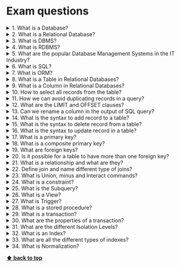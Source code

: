 # Exam questions

<details>
<summary>1. What is a Database?</summary>

> **Answer:**
>
> Database is nothing but an organized form of data for easy access, storing, retrieval and managing of data. 
> This is also known as structured form of data which can be accessed in many ways.
</details>

<details>
<summary>2. What is a Relational Database?</summary>

> **Answer:**
>
> A relational database is a collection of data items with pre-defined relationships between them. 
> These items are organized as a set of tables with columns and rows.
</details>

<details>
<summary>3. What is DBMS?</summary>

> **Answer:**
>
> `D`ata`b`ase `M`anagement `S`ystem is a collection of programs that enables a user to store, retrieve, update and delete information from a database.
</details>

<details>
<summary>4. What is RDBMS?</summary>

> **Answer:**
>
> RDBMS stands for `R`elational `D`ata`b`ase `M`anagement `S`ystem. 
> RDBMS is a database management system (DBMS) that is based on the relational model.
> Data from a relational database can be accessed using Structured Query Language (SQL)
</details>

<details>
<summary>5. What are the popular Database Management Systems in the IT Industry?</summary>

> **Answer:**
>
> * Oracle
> * MySQL
> * Microsoft SQL Server
> * PostgreSQL
> * MongoDB
> * DB2
> * Microsoft Access
> * etc...
</details>

<details>
<summary>6. What is SQL?</summary>

> **Answer:**
>
> SQL stands for `S`tructured `Q`uery `L`anguage , and it is used to communicate with the Database. 
> This is a standard language used to perform tasks such as retrieval, updation, insertion and deletion of data from a database.
</details>

<details>
<summary>7. What is ORM?</summary>

> **Answer:**
>
> `O`bject-`R`elational `M`apping (ORM, O/RM, and O/R mapping tool) is a technique that lets you query and manipulate data from a database using an object-oriented paradigm.
</details>

<details>
<summary>8. What is a Table in Relational Databases?</summary>

> **Answer:**
>
> A table is the basic unit of data storage in the database management system. Tables are used to hold information about the objects to be represented in the database.
</details>

<details>
<summary>9. What is a Column in Relational Databases?</summary>

> **Answer:**
>
> In a relational database, a column is a set of data values of a particular simple type, one value for each row of the database.
> A column may contain text values, numbers, or even pointers to files in the operating system.
</details>

<details>
<summary>10. How to select all records from the table? </summary>

> **Answer:**
>
> To select all the records from the table we need to use following syntax:
> ```sql
> select * from table_name;
> ```
</details>

<details>
<summary>11. How we can avoid duplicating records in a query?</summary>

> **Answer:**
>
> By using DISTINCT keyword duplicating records in a query can be avoided.
</details>

<details>
<summary>12. What are the LIMIT and OFFSET clauses?</summary>

> **Answer:**
>
> `LIMIT` and `OFFSET` allow you to retrieve just a portion of the rows that are generated by the rest of the query.
> ```sql
> SELECT 
>    column_list
> FROM
>    table1
> ORDER BY column_list
> LIMIT row_count OFFSET offset;
>```
</details>

<details>
<summary>13. Can we rename a column in the output of SQL query?</summary>

> **Answer:**
>
> Yes using the following syntax we can do this.
> ```sql 
> SELECT column_name AS new_name FROM table_name;
> ```
</details>

<details>
<summary>14. What is the syntax to add record to a table?</summary>

> **Answer:**
>
> To add record in a table INSERT syntax is used.
> ```sql
> INSERT into table_name VALUES (value1, value2..);
> ```
</details>

<details>
<summary>15. What is the syntax to delete record from a table?</summary>

> **Answer:**
>
> Delete is used to delete a row or rows from a table based on the specified condition.
> Basic syntax is as follows:
> ```sql 
> DELETE FROM table_name
> WHERE <Condition>
> ```
</details>

<details>
<summary>16. What is the syntax to update record in a table?</summary>

> **Answer:**
>
> Update is used to update a row or rows in a table based on the specified condition.
> Basic syntax is as follows:
> ```sql
> UPDATE table_name
> SET column1=value, column2=value2,...
> WHERE some_column=some_value
> ```
</details>

<details>
<summary>17. What is a primary key?</summary>

> **Answer:**
>
> A Primary key is column whose values uniquely identify every row in a table. Primary key values can never be reused.

</details>

<details>
<summary>18. What is a composite primary key?</summary>

> **Answer:**
>
> Primary key created on more than one column is called composite primary key.

</details>

<details>
<summary>19. What are foreign keys?</summary>

> **Answer:**
>
> A `foreign key` is a key used to link two tables together.
> A `foreign key` is a field (or collection of fields) in one table that refers to the `primary key` in another table.

</details>

<details>
<summary>20. Is it possible for a table to have more than one foreign key?</summary>

> **Answer:**
>
> Yes, a table can have many foreign keys and only one primary key.
</details>

<details>
<summary>21. What is a relationship and what are they?</summary>

> **Answer:**
>
> Database Relationship is defined as the connection between the tables in a database. 
> There are various data basing relationships, and they are as follows:
> * One to One Relationship.
> * One to Many Relationship.
> * Many to One Relationship.
> * Self-Referencing Relationship.
</details>

<details>
<summary>22. Define join and name different type of joins?</summary>

> **Answer:**
>
> Join keyword is used to fetch data from related two or more tables. It returns rows where there is at least one match in both the tables included in join.
> Type of joins are: 
> * Right Join
> * Left Join
> * Inner Join
> * Outer Join
</details>

<details>
<summary>23. What is Union, minus and Interact commands?</summary>

> **Answer:**
>
> * `UNION` operator is used to `combine` the results of two tables, and it eliminates duplicate rows from the tables.
> * `MINUS` operator is used to return rows from the `first` query but not from the second query. Matching records of first and second query and other rows from the first query will be displayed as a result set.
> * `INTERSECT` operator is used to return rows returned by `both` the queries.
</details>

<details>
<summary>24. What is a constraint?</summary>

> **Answer:**
>
> Constraint can be used to specify the limit on the data type of table. Constraint can be specified while creating or altering the table statement. Sample of constraint are:
> * NOT NULL
> * CHECK
> * DEFAULT
> * UNIQUE
> * PRIMARY KEY
> * FOREIGN KEY
</details>

<details>
<summary>25. What is the Subquery?</summary>

> **Answer:**
>
> A Subquery is sub set of select statements whose return values are used in filtering conditions of the main query.
</details>

<details>
<summary>26. What is a View?</summary>

> **Answer:**
>
> A view is a virtual table which contains data from one or more tables. Views restrict data access of table by selecting only required values and make complex queries easy.
</details>

<details>
<summary>27. What is Trigger?</summary>

> **Answer:**
>
> Trigger allows us to execute a batch of SQL code when a table event occurs (Insert, update or delete command executed against a specific table).
</details>

<details>
<summary>28. What is a stored procedure?</summary>

> **Answer:**
>
> Stored Procedure is a function consists of many SQL statement to access the database system.
> Several SQL statements are consolidated into a stored procedure and execute them whenever and wherever required.
</details>

<details>
<summary>29. What is a transaction?</summary>

> **Answer:**
>
> A transaction is a sequence of code that runs against a database. It takes database from one consistent state to another.
</details>

<details>
<summary>30. What are the properties of a transaction?</summary>

> **Answer:**
>
> Generally these properties are referred as ACID properties. They are:
> * `A`tomicity - `Transactions` are often composed of multiple statements. `Atomicity` guarantees that each `transaction` is treated as a single "unit", which either succeeds completely, or fails completely: if any of the statements constituting a `transaction` fails to complete, the entire `transaction` fails and the database is left unchanged. An atomic system must guarantee `atomicity` in each and every situation, including power failures, errors and crashes.
> * `C`onsistency - `Consistency` ensures that a `transaction` can only bring the database from one valid state to another, maintaining database invariants: any data written to the database must be valid according to all defined rules, including constraints, cascades, triggers, and any combination thereof. This prevents database corruption by an illegal `transaction`, but does not guarantee that a `transaction` is correct. Referential integrity guarantees the primary key - foreign key relationship.
> * `I`solation - `Transactions` are often executed concurrently (e.g., reading and writing to multiple tables at the same time). `Isolation` ensures that concurrent execution of `transactions` leaves the database in the same state that would have been obtained if the `transactions` were executed sequentially. `Isolation` is the main goal of concurrency control; depending on the method used, the effects of an incomplete `transaction` might not even be visible to other `transactions`.
> * `D`urability - `Durability` guarantees that once a `transaction` has been committed, it will remain committed even in the case of a system failure (e.g., power outage or crash). This usually means that completed `transactions` (or their effects) are recorded in non-volatile memory.
</details>

<details>
<summary>31. What are the different Isolation Levels?</summary>

> **Answer:**
>
> Transactions specify an isolation level that defines the degree to which one transaction must be isolated from resource or data modifications made by other transactions. Isolation levels are described in terms of which concurrency side effects, such as dirty reads or phantom reads, are allowed.
>
> The following table shows the concurrency side effects allowed by the different isolation levels.
>
> | Isolation Level  | Dirty Read    | Non Repeatable Read  |  Phantom  |
> |------------------|---------------|----------------------|-----------|
> | Read uncommitted |      Yes      |          Yes         |    Yes    |
> | Read committed   |      No       |          Yes         |    Yes    |
> | Repeatable read  |      No       |          No          |    Yes    |
> | Snapshot         |      No       |          No          |    No     |
> | Serializable     |      No       |          No          |    No     |
>
> **Read Uncommitted** Transactions running at this level do not issue shared locks to prevent other transactions from modifying data read by the current transaction. Also, transactions are not blocked by exclusive locks at the time of data modification, thus allowing other transactions to read the modified data which is not yet committed.
>
> **Read Committed** With Read Committed, transactions issue exclusive locks at the time of data modification, thus not allowing other transactions to read the modified data that is not yet committed. The Read Committed isolation level prevents the Dirty Read issue. However, data can be changed by other transactions between individual statements within the current transaction, resulting in a Non-repeatable Read or a Phantom Row.
>
> **Repeatable Read** In Repeatable Read, statements cannot read data that has been modified but not yet committed by other transactions. No other transaction can modify data that has been read by the current transaction until the current transaction completes. Shared locks are placed on all data read by each statement in the transaction and are held until the transaction completes. This prevents other transactions from modifying any rows that have been read by the current transaction. This isolation level prevents the Non-Repeatable Read issue. Other transactions can insert new rows that match the search conditions of statements issued by the current transaction. If the current transaction then retries the statement it will retrieve the new rows, which results in phantom reads.
>
> **Serializable** In the serializable isolation level, statements cannot read data that has been modified but not yet committed by other transactions. No other transactions can modify data that has been read by the current transaction until the current transaction completes. Other transactions cannot insert new rows with key values that would fall in the range of keys read by any statements in the current transaction until the current transaction completes.
>
> **Snapshot** In snapshot isolation, data read by any statement in a transaction will be the transactional consistent version of the data that existed at the start of the transaction. Data modifications made by other transactions after the start of the current transaction are not visible to statements executing in the current transaction. SNAPSHOT transactions do not request locks when reading data. SNAPSHOT transactions reading data do not block other transactions from writing data. Transactions writing data do not block SNAPSHOT transactions from reading data.
</details>

<details>
<summary>32. What is an Index?</summary>

> **Answer:**
>
> An Index is an special structure associated with a table speed up the performance of queries. Index can be created on one or more columns of a table.
</details>

<details>
<summary>33. What are all the different types of indexes?</summary>

> **Answer:**
>
> There are three types of indexes:
> * Unique Index - This indexing does not allow the field to have duplicate values if the column is unique indexed. Unique index can be applied automatically when primary key is defined.
> * Clustered Index - This type of index reorders the physical order of the table and search based on the key values. Each table can have only one clustered index.
> * NonClustered Index - NonClustered Index does not alter the physical order of the table and maintains logical order of data. Each table can have many nonclustered indexes.
</details>

<details>
<summary>34. What is Normalization?</summary>

> **Answer:**
>
> The process of table design to minimize the data redundancy is called normalization. 
> We need to divide a database into two or more table and define relationships between them.
</details>

**[⬆ back to top](#exam-questions)**
